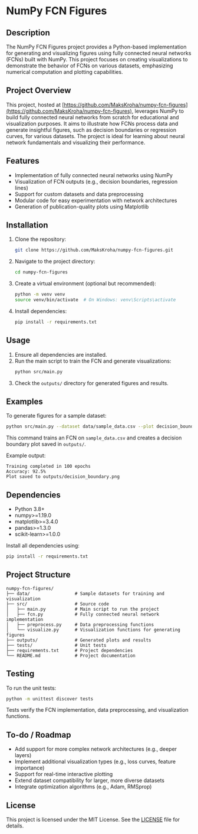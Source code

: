 # NumPy FCN Figures

## Description
The NumPy FCN Figures project provides a Python-based implementation for generating and visualizing figures using fully connected neural networks (FCNs) built with NumPy. This project focuses on creating visualizations to demonstrate the behavior of FCNs on various datasets, emphasizing numerical computation and plotting capabilities.

## Project Overview
This project, hosted at [https://github.com/MaksKroha/numpy-fcn-figures](https://github.com/MaksKroha/numpy-fcn-figures), leverages NumPy to build fully connected neural networks from scratch for educational and visualization purposes. It aims to illustrate how FCNs process data and generate insightful figures, such as decision boundaries or regression curves, for various datasets. The project is ideal for learning about neural network fundamentals and visualizing their performance.

## Features
- Implementation of fully connected neural networks using NumPy
- Visualization of FCN outputs (e.g., decision boundaries, regression lines)
- Support for custom datasets and data preprocessing
- Modular code for easy experimentation with network architectures
- Generation of publication-quality plots using Matplotlib

## Installation
1. Clone the repository:
   ```bash
   git clone https://github.com/MaksKroha/numpy-fcn-figures.git
   ```
2. Navigate to the project directory:
   ```bash
   cd numpy-fcn-figures
   ```
3. Create a virtual environment (optional but recommended):
   ```bash
   python -m venv venv
   source venv/bin/activate  # On Windows: venv\Scripts\activate
   ```
4. Install dependencies:
   ```bash
   pip install -r requirements.txt
   ```

## Usage
1. Ensure all dependencies are installed.
2. Run the main script to train the FCN and generate visualizations:
   ```bash
   python src/main.py
   ```
3. Check the `outputs/` directory for generated figures and results.

## Examples
To generate figures for a sample dataset:
```bash
python src/main.py --dataset data/sample_data.csv --plot decision_boundary
```
This command trains an FCN on `sample_data.csv` and creates a decision boundary plot saved in `outputs/`.

Example output:
```
Training completed in 100 epochs
Accuracy: 92.5%
Plot saved to outputs/decision_boundary.png
```

## Dependencies
- Python 3.8+
- numpy>=1.19.0
- matplotlib>=3.4.0
- pandas>=1.3.0
- scikit-learn>=1.0.0

Install all dependencies using:
```bash
pip install -r requirements.txt
```

## Project Structure
```
numpy-fcn-figures/
├── data/                 # Sample datasets for training and visualization
├── src/                  # Source code
│   ├── main.py           # Main script to run the project
│   ├── fcn.py            # Fully connected neural network implementation
│   ├── preprocess.py     # Data preprocessing functions
│   └── visualize.py      # Visualization functions for generating figures
├── outputs/              # Generated plots and results
├── tests/                # Unit tests
├── requirements.txt      # Project dependencies
└── README.md             # Project documentation
```

## Testing
To run the unit tests:
```bash
python -m unittest discover tests
```
Tests verify the FCN implementation, data preprocessing, and visualization functions.

## To-do / Roadmap
- Add support for more complex network architectures (e.g., deeper layers)
- Implement additional visualization types (e.g., loss curves, feature importance)
- Support for real-time interactive plotting
- Extend dataset compatibility for larger, more diverse datasets
- Integrate optimization algorithms (e.g., Adam, RMSprop)

## License
This project is licensed under the MIT License. See the [LICENSE](LICENSE) file for details.
